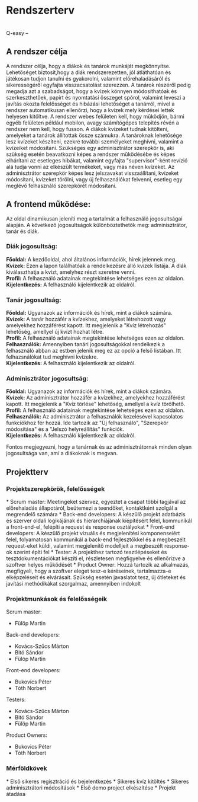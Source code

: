 <h1><b>Rendszerterv</b></h1>
<br />
Q-easy – <p></p>


<h2>A rendszer célja</h2>
A rendszer célja, hogy a diákok és tanárok munkáját megkönnyítse. Lehetőséget biztosít,hogy
a diák rendszerezetten, jól átláthatóan és játékosan tudjon tanulni és gyakorolni, valamint
előrehaladásáról és sikerességéről egyfajta visszacsatolást szerezzen. A tanárok részéről pedig
megadja azt a szabadságot, hogy a kvízek könnyen módosíthatóak és szerkeszthetőek, papírt és nyomtatási
összeget spórol, valamint leveszi a javítás okozta felelősséget és hibázási lehetőséget a tanárról, mivel
a rendszer automatikusan ellenőrzi, hogy a kvízek mely kérdései lettek helyesen kitöltve. A rendszer webes
felületen kell, hogy működjön, bármi egyéb felületen például mobilon, avagy számítógépes telepítés révén
a rendszer nem kell, hogy fusson. A diákok kvízeket tudnak kitölteni, amelyeket a tanárok állítottak össze
számukra. A tanároknak lehetősége lesz kvízeket készíteni, ezekre további személyeket meghívni, valamint
a kvízeiket módosítani. Szükséges egy adminisztrátor szerepkör is, aki szükség esetén beavatkozni képes a rendszer
működésébe és képes elhárítani az esetleges hibákat, valamint egyfajta "supervisor"-ként revízió alá tudja vonni
az elkészült termékeket, vagy más néven kvízeket. Az adminisztrátor szerepkör képes lesz jelszavakat visszaállítani,
kvízeket módosítani, kvízeket törölni, vagy új felhasználókat felvenni, esetleg egy meglévő felhasználó szerepkörét módosítani.

<h2>A frontend működése:</h2>

Az oldal dinamikusan jeleníti meg a tartalmát a felhasználó jogosultságai alapján. A következő jogosultságok különböztethetők meg: adminisztrátor, tanár és diák.

<h3>Diák jogosultság:</h3>

<b>Főoldal:</b> A kezdőoldal, ahol általános információk, hírek jelennek meg.<br>
<b>Kvízek:</b> Ezen a lapon találhatóak a rendelkezésre álló kvízek listája. A diák kiválaszthatja a kvízt, amelyhez részt szeretne venni.<br>
<b>Profil:</b> A felhasználó adatainak megtekintése lehetséges ezen az oldalon.<br>
<b>Kijelentkezés:</b> A felhasználó kijelentkezik az oldalról.<br>

<h3>Tanár jogosultság:</h3>

<b>Főoldal:</b> Ugyanazok az információk és hírek, mint a diákok számára.<br>
<b>Kvízek:</b> A tanár hozzáfér a kvízekhez, amelyeket létrehozott vagy amelyekhez hozzáférést kapott. Itt megjelenik a "Kvíz létrehozás" lehetőség, amellyel új kvízt hozhat létre.<br>
<b>Profil:</b> A felhasználó adatainak megtekintése lehetséges ezen az oldalon.<br>
<b>Felhasználók:</b> Amennyiben tanári jogosultságokkal rendelkezik a felhasználó abban az estben jelenik meg ez az opció a felső listában. Itt felhazsnálókat tud meghívni kvízekre. <br>
<b>Kijelentkezés:</b> A felhasználó kijelentkezik az oldalról.<br>

<h3>Adminisztrátor jogosultság:</h3>

<b>Főoldal:</b> Ugyanazok az információk és hírek, mint a diákok számára.<br>
<b>Kvízek:</b> Az adminisztrátor hozzáfér a kvízekhez, amelyekhez hozzáférést kapott. Itt megjelenik a "Kvíz törlése" lehetőség, amellyel a kvíz törölhető.<br>
<b>Profil:</b> A felhasználó adatainak megtekintése lehetséges ezen az oldalon.<br>
<b>Felhasználók:</b> Az adminisztrátor a felhasználók kezelésével kapcsolatos funkciókhoz fér hozzá. Ide tartozik az "Új felhasználó", "Szerepkör módosítása" és a "Jelszó helyreállítás" funkciók.<br>
<b>Kijelentkezés:</b> A felhasználó kijelentkezik az oldalról.<br>

Fontos megjegyezni, hogy a tanárnak és az adminisztrátornak minden olyan jogosultsága van, ami a diákoknak is megvan.

<h2>Projektterv</h2>

<h3>Projektszerepkörök, felelősségek</h3>
* Scrum master: Meetingeket szervez, egyeztet a csapat többi tagjával az előrehaladás
    állapotáról, beütemezi a teendőket, kontaktként szolgál a megrendelő számára
* Back-end developers: A készülő projekt adatbázis és szerver oldali logikájának és
    hierarchiájának kiépítésért felel, kommunikál a front-end-el, felépíti a request és
    response osztályokat
* Front-end developers: A készülő projekt vizuális és megjelenítési komponenseiért felel,
    folyamatosan kommunikál a back-end fejlesztőkkel és a megbeszélt request-eket küldi,
    valamint megjelenítő modelljeit a megbeszélt response-ok szerint építi fel
* Tester: A projekthez tartozó tesztlépéseket és tesztdokumentációkat készíti el,
    részletesen megfigyelve és ellenőrizve a szoftver helyes működését
* Product Owner: Hozzá tartozik az alkalmazás, megfigyeli, hogy a szoftver eleget tesz-e kéréseinek,
    tartalmazza-e elképzeléseit és elvárásait. Szükség esetén javaslatot tesz, új ötleteket és javítási
    methódikákat szorgalmaz, amennyiben indokolt

<h3>Projektmunkások és felelősségeik</h3>

Scrum master:
* Fülöp Martin

Back-end developers:
* Kovács-Szűcs Márton
* Bitó Sándor
* Fülöp Martin

Front-end developers:
* Bukovics Péter
* Tóth Norbert

Testers:
* Kovács-Szűcs Márton
* Bitó Sándor
* Fülöp Martin

Product Owners:
* Bukovics Péter
* Tóth Norbert

<h3>Mérföldkövek</h3>
* Első sikeres regisztráció és bejelentkezés
* Sikeres kvíz kitöltés
* Sikeres adminisztrátori módosítások
* Első demo project elkészítése
* Projekt átadása